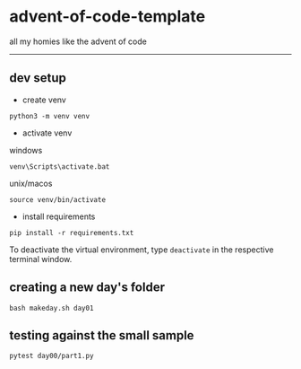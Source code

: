 # advent-of-code-template

all my homies like the advent of code

---

## dev setup

- create venv

```
python3 -m venv venv
```

- activate venv

windows

```
venv\Scripts\activate.bat
```

unix/macos

```
source venv/bin/activate
```

- install requirements

```
pip install -r requirements.txt
```

To deactivate the virtual environment, type `deactivate` in the respective terminal window.

## creating a new day's folder

```
bash makeday.sh day01
```

## testing against the small sample

```
pytest day00/part1.py
```
